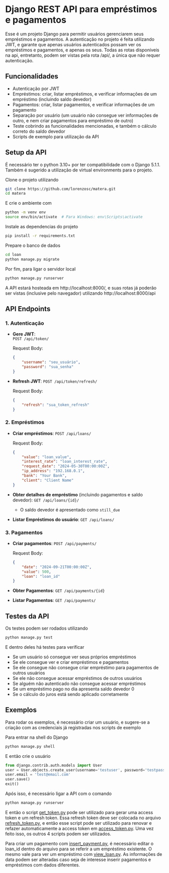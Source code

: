 # Django REST API para empréstimos e pagamentos

Esse é um projeto Django para permitir usuários gerenciarem seus empréstimos e pagamentos. A autenticação no projeto é feita utilizando JWT, e garante que apenas usuários autenticados possam ver os empréstimos e pagamentos, e apenas os seus. Todas as rotas disponíveis na api, entretanto, podem ser vistas pela rota /api/, a única que não requer autenticação.

## Funcionalidades
- Autenticação por JWT
- Empréstimos: criar, listar empréstimos, e verificar informações de um empréstimo (incluindo saldo devedor)
- Pagamentos: criar, listar pagamentos, e verificar informações de um pagamento
- Separação por usuário (um usuário não consegue ver informações de outro, e nem criar pagamentos para empréstimo de outro)
- Teste cobrindo as funcionalidades mencionadas, e também o cálculo correto do saldo devedor
- Scripts de exemplo para utilização da API

## Setup da API

É necessário ter o python 3.10+ por ter compatibilidade com o Django 5.1.1. Também é sugerido a utilização de virtual environments para o projeto.

Clone o projeto utilizando
```bash
git clone https://github.com/lorenzosc/matera.git
cd matera
```

E crie o ambiente com
```bash
python -m venv env
source env/bin/activate  # Para Windows: env\Scripts\activate
```

Instale as dependencias do projeto
```bash
pip install -r requirements.txt
```

Prepare o banco de dados
```bash
cd loan
python manage.py migrate
```

Por fim, para ligar o servidor local
```bash
python manage.py runserver
```

A API estará hosteada em http://localhost:8000/, e suas rotas já poderão ser vistas (inclusive pelo navegador) utilizando http://localhost:8000/api

## API Endpoints

### 1. Autenticação

- **Gere JWT**:  
  `POST /api/token/`

  Request Body:
  ```json
  {
      "username": "seu_usuário",
      "password": "sua_senha"
  }
- **Refresh JWT**:
  `POST /api/token/refresh/`

  Request Body:

    ```json
    {
        "refresh": "sua_token_refresh"
    }
    ```
### 2. Empréstimos
- **Criar empréstimos**:
    `POST /api/loans/`

    Request Body:

    ```json
    {
        "value": "loan_value",
        "interest_rate": "loan_interest_rate",
        "request_date": "2024-05-30T00:00:00Z",
        "ip_address": "192.168.0.1",
        "bank": "Your Bank",
        "client": "Client Name"
    }
    ```
- **Obter detalhes de empréstimo** (incluindo pagamentos e saldo devedor):
    `GET /api/loans/{id}/`

    - O saldo devedor é apresentado como `still_due`

- **Listar Empréstimos do usuário**:
    `GET /api/loans/`

### 3. Pagamentos
- **Criar pagamentos**:
    `POST /api/payments/`

    Request Body:
    ```json
    {
        "date": "2024-09-21T00:00:00Z",
        "value": 500,
        "loan": "loan_id"
    }
    ```
- **Obter Pagamentos**:
    `GET /api/payments/{id}`

- **Listar Pagamentos**:
    `GET /api/payments/`

## Testes da API

Os testes podem ser rodados utilizando
```bash
python manage.py test
```
E dentro deles há testes para verificar
- Se um usuário só consegue ver seus próprios empréstimos
- Se ele consegue ver e criar empréstimos e pagamentos
- Se ele consegue não consegue criar empréstimo para pagamentos de outros usuários
- Se ele não consegue acessar empréstimos de outros usuários
- Se alguém não autenticado não consegue acessar empréstimos
- Se um empréstimo pago no dia apresenta saldo devedor 0
- Se o cálculo do juros está sendo aplicado corretamente

## Exemplos

Para rodar os exemplos, é necessário criar um usuário, e sugere-se a criação com as credenciais já registradas nos scripts de exemplo

Para entrar na shell do Django
```bash
python manage.py shell
```

E então crie o usuário
```python
from django.contrib.auth.models import User
user = User.objects.create_user(username='testuser', password='testpassword')
user.email = 'test@email.com'
user.save()
exit()
```

Após isso, é necessário ligar a API com o comando
```bash
python manage.py runserver
```

E então o script [get_token.py](example/get_token.py) pode ser utilizado para gerar uma access token e um refresh token. Essa refresh token deve ser colocada no arquivo [refresh_token.py](example/refresh_token.py), e então esse script pode ser utilizado para renovar e refazer automaticamente a access token em [access_token.py](example/access_token.py). Uma vez feito isso, os outros 4 scripts podem ser utilizados.

Para criar um pagamento com [insert_payment.py](example/insert_payment.py), é necessário editar o loan_id dentro do arquivo para se referir a um empréstimo existente. O mesmo vale para ver um empréstimo com [view_loan.py](example/view_loan.py). As informações de data podem ser alteradas caso seja de interesse inserir pagamentos e empréstimos com dados diferentes.